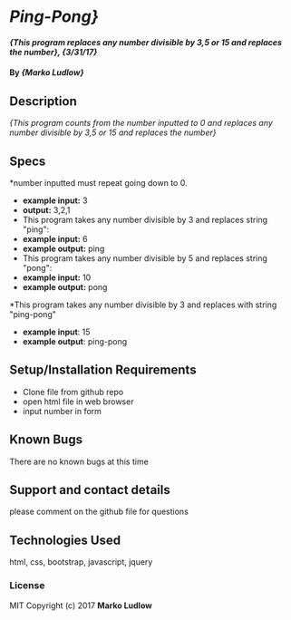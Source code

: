 # _Ping-Pong}_

#### _{This program replaces any number divisible by 3,5 or 15 and replaces the number}, {3/31/17}_

#### By _**{Marko Ludlow}**_

## Description

_{This program counts from the number inputted to 0 and replaces any number divisible by 3,5 or 15 and replaces the number}_

## Specs

*number inputted must repeat going down to 0.
* **example input:** 3
* **output:** 3,2,1
* This program takes any number divisible by 3 and replaces string "ping":
* **example input:** 6
* **example output:** ping
* This program takes any number divisible by 5 and replaces string "pong":
* **example input:** 10
* **example output:** pong

*This program takes any number divisible by 3 and replaces with string "ping-pong"
* **example input**: 15
* **example output**: ping-pong


## Setup/Installation Requirements

* Clone file from github repo
* open html file in web browser
* input number in form

## Known Bugs

There are no known bugs at this time

## Support and contact details

please comment on the github file for questions

## Technologies Used

html, css, bootstrap, javascript, jquery

### License

MIT
Copyright (c) 2017 **Marko Ludlow**

